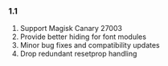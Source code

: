 ### 1.1

1. Support Magisk Canary 27003
2. Provide better hiding for font modules
3. Minor bug fixes and compatibility updates
4. Drop redundant resetprop handling
